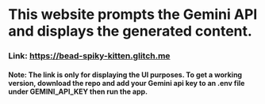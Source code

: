 # This website prompts the Gemini API and displays the generated content.
### Link: https://bead-spiky-kitten.glitch.me
#### Note: The link is only for displaying the UI purposes. To get a working version, download the repo and add your Gemini api key to an .env file under GEMINI_API_KEY then run the app.
